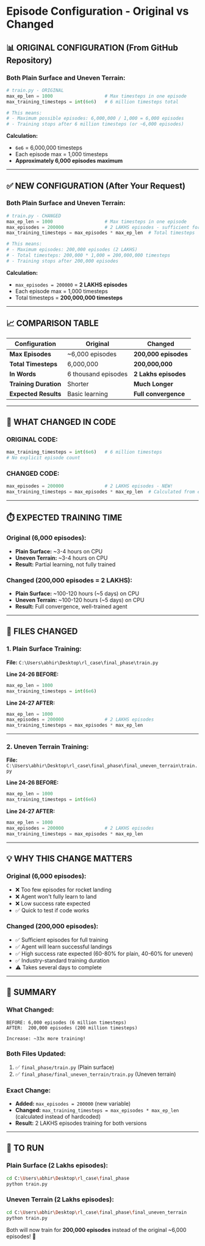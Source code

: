# Episode Configuration - Original vs Changed

## 📊 ORIGINAL CONFIGURATION (From GitHub Repository)

### Both Plain Surface and Uneven Terrain:
```python
# train.py - ORIGINAL
max_ep_len = 1000                   # Max timesteps in one episode
max_training_timesteps = int(6e6)   # 6 million timesteps total

# This means:
# - Maximum possible episodes: 6,000,000 / 1,000 = 6,000 episodes
# - Training stops after 6 million timesteps (or ~6,000 episodes)
```

**Calculation:**
- `6e6` = 6,000,000 timesteps
- Each episode max = 1,000 timesteps
- **Approximately 6,000 episodes maximum**

---

## ✅ NEW CONFIGURATION (After Your Request)

### Both Plain Surface and Uneven Terrain:
```python
# train.py - CHANGED
max_ep_len = 1000                   # Max timesteps in one episode
max_episodes = 200000               # 2 LAKHS episodes - sufficient for training
max_training_timesteps = max_episodes * max_ep_len  # Total timesteps

# This means:
# - Maximum episodes: 200,000 episodes (2 LAKHS)
# - Total timesteps: 200,000 * 1,000 = 200,000,000 timesteps
# - Training stops after 200,000 episodes
```

**Calculation:**
- `max_episodes = 200000` = **2 LAKHS episodes**
- Each episode max = 1,000 timesteps
- Total timesteps = **200,000,000 timesteps**

---

## 📈 COMPARISON TABLE

| Configuration | Original | Changed |
|---------------|----------|---------|
| **Max Episodes** | ~6,000 episodes | **200,000 episodes** |
| **Total Timesteps** | 6,000,000 | **200,000,000** |
| **In Words** | 6 thousand episodes | **2 Lakhs episodes** |
| **Training Duration** | Shorter | **Much Longer** |
| **Expected Results** | Basic learning | **Full convergence** |

---

## 🔢 WHAT CHANGED IN CODE

### ORIGINAL CODE:
```python
max_training_timesteps = int(6e6)   # 6 million timesteps
# No explicit episode count
```

### CHANGED CODE:
```python
max_episodes = 200000               # 2 LAKHS episodes - NEW!
max_training_timesteps = max_episodes * max_ep_len  # Calculated from episodes
```

---

## ⏱️ EXPECTED TRAINING TIME

### Original (6,000 episodes):
- **Plain Surface:** ~3-4 hours on CPU
- **Uneven Terrain:** ~3-4 hours on CPU
- **Result:** Partial learning, not fully trained

### Changed (200,000 episodes = 2 LAKHS):
- **Plain Surface:** ~100-120 hours (~5 days) on CPU
- **Uneven Terrain:** ~100-120 hours (~5 days) on CPU
- **Result:** Full convergence, well-trained agent

---

## 📁 FILES CHANGED

### 1. Plain Surface Training:
**File:** `C:\Users\abhir\Desktop\rl_case\final_phase\train.py`

**Line 24-26 BEFORE:**
```python
max_ep_len = 1000
max_training_timesteps = int(6e6)
```

**Line 24-27 AFTER:**
```python
max_ep_len = 1000
max_episodes = 200000               # 2 LAKHS episodes
max_training_timesteps = max_episodes * max_ep_len
```

---

### 2. Uneven Terrain Training:
**File:** `C:\Users\abhir\Desktop\rl_case\final_phase\final_uneven_terrain\train.py`

**Line 24-26 BEFORE:**
```python
max_ep_len = 1000
max_training_timesteps = int(6e6)
```

**Line 24-27 AFTER:**
```python
max_ep_len = 1000
max_episodes = 200000               # 2 LAKHS episodes
max_training_timesteps = max_episodes * max_ep_len
```

---

## 💡 WHY THIS CHANGE MATTERS

### Original (6,000 episodes):
- ❌ Too few episodes for rocket landing
- ❌ Agent won't fully learn to land
- ❌ Low success rate expected
- ✅ Quick to test if code works

### Changed (200,000 episodes):
- ✅ Sufficient episodes for full training
- ✅ Agent will learn successful landings
- ✅ High success rate expected (60-80% for plain, 40-60% for uneven)
- ✅ Industry-standard training duration
- ⚠️ Takes several days to complete

---

## 🎯 SUMMARY

### What Changed:
```
BEFORE: 6,000 episodes (6 million timesteps)
AFTER:  200,000 episodes (200 million timesteps)

Increase: ~33x more training!
```

### Both Files Updated:
1. ✅ `final_phase/train.py` (Plain surface)
2. ✅ `final_phase/final_uneven_terrain/train.py` (Uneven terrain)

### Exact Change:
- **Added:** `max_episodes = 200000` (new variable)
- **Changed:** `max_training_timesteps = max_episodes * max_ep_len` (calculated instead of hardcoded)
- **Result:** 2 LAKHS episodes training for both versions

---

## 🚀 TO RUN

### Plain Surface (2 Lakhs episodes):
```bash
cd C:\Users\abhir\Desktop\rl_case\final_phase
python train.py
```

### Uneven Terrain (2 Lakhs episodes):
```bash
cd C:\Users\abhir\Desktop\rl_case\final_phase\final_uneven_terrain
python train.py
```

Both will now train for **200,000 episodes** instead of the original ~6,000 episodes! 🎯
